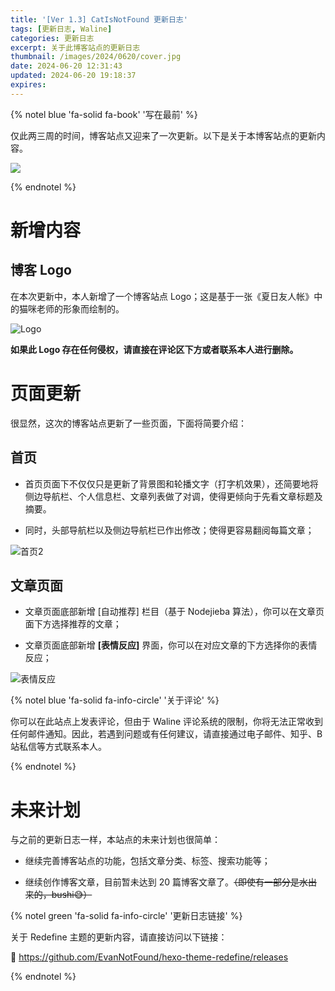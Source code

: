 ```yaml
---
title: '[Ver 1.3] CatIsNotFound 更新日志'
tags: [更新日志, Waline]
categories: 更新日志
excerpt: 关于此博客站点的更新日志
thumbnail: /images/2024/0620/cover.jpg
date: 2024-06-20 12:31:43
updated: 2024-06-20 19:18:37
expires:
---
```



{% notel blue 'fa-solid fa-book' '写在最前' %}

仅此两三周的时间，博客站点又迎来了一次更新。以下是关于本博客站点的更新内容。

![](/images/2024/0620/cover.jpg)

{% endnotel %}

# 新增内容

## 博客 Logo

在本次更新中，本人新增了一个博客站点 Logo；这是基于一张《夏日友人帐》中的猫咪老师的形象而绘制的。

![Logo](/images/logo.png)

**如果此 Logo 存在任何侵权，请直接在评论区下方或者联系本人进行删除。**

# 页面更新

很显然，这次的博客站点更新了一些页面，下面将简要介绍：

## 首页

- 首页页面下不仅仅只是更新了背景图和轮播文字（打字机效果），还简要地将侧边导航栏、个人信息栏、文章列表做了对调，使得更倾向于先看文章标题及摘要。

- 同时，头部导航栏以及侧边导航栏已作出修改；使得更容易翻阅每篇文章；

![首页2](/images/2024/0620/1.jpg)

## 文章页面

- 文章页面底部新增 [自动推荐] 栏目（基于 Nodejieba 算法），你可以在文章页面下方选择推荐的文章；

- 文章页面底部新增 **[表情反应]** 界面，你可以在对应文章的下方选择你的表情反应；

![表情反应](/images/2024/0620/2.jpg)



{% notel blue 'fa-solid fa-info-circle' '关于评论' %}

你可以在此站点上发表评论，但由于 Waline 评论系统的限制，你将无法正常收到任何邮件通知。因此，若遇到问题或有任何建议，请直接通过电子邮件、知乎、B站私信等方式联系本人。

{% endnotel %}

# 未来计划

与之前的更新日志一样，本站点的未来计划也很简单：

- 继续完善博客站点的功能，包括文章分类、标签、搜索功能等；

- 继续创作博客文章，目前暂未达到 20 篇博客文章了。~~（即使有一部分是水出来的，bushi😅）~~


{% notel green 'fa-solid fa-info-circle' '更新日志链接' %}

关于 Redefine 主题的更新内容，请直接访问以下链接：

🔗 https://github.com/EvanNotFound/hexo-theme-redefine/releases

{% endnotel %}